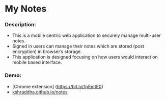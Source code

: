 # My Notes

### Description:

 * This is a mobile centric web application to securely manage multi-user notes. 
 * Signed in users can manage their notes which are stored (post encryption) in browser’s storage.
 * This application is designed focusing on how users would interact on mobile based interface.
 
### Demo:
 * [Chrome extension] (https://bit.ly/1pEmtE0) 
 * [kshraddha.github.io/notes](http://kshraddha.github.io/notes) 
